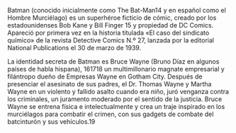 Batman (conocido inicialmente como The Bat-Man14​ y en español como el Hombre Murciélago) es un superhéroe ficticio de cómic,
creado por los estadounidenses Bob Kane y Bill Finger 15​ y propiedad de DC Comics.
Apareció por primera vez en la historia titulada «El caso del sindicato químico» de la revista Detective Comics N.º 27, 
lanzada por la editorial National Publications el 30 de marzo de 1939.

La identidad secreta de Batman es Bruce Wayne (Bruno Díaz en algunos países de habla hispana), 
16​17​18​ un multimillonario magnate empresarial y filántropo dueño de Empresas Wayne en Gotham City. 
Después de presenciar el asesinato de sus padres, el Dr. Thomas Wayne y Martha Wayne en un violento y fallido asalto cuando era niño, 
juró venganza contra los criminales, un juramento moderado por el sentido de la justicia. 
Bruce Wayne se entrena física e intelectualmente y crea un traje inspirado en los murciélagos para combatir el crimen, 
con sus gadgets de combate del batcinturón y sus vehículos.19
